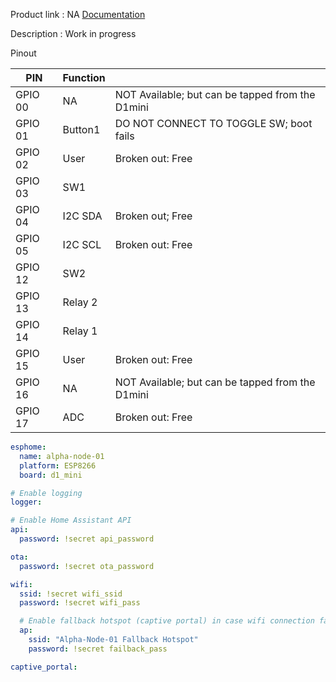 Product link : NA [Documentation](../Docs/AlfaNode_v1.pdf)

Description : Work in progress 

Pinout

|PIN|Function||
|--- |--- |--- |
|GPIO 00|NA|NOT Available; but can be tapped from the D1mini|
|GPIO 01|Button1|DO NOT CONNECT TO TOGGLE SW; boot fails|
|GPIO 02|User|Broken out: Free|
|GPIO 03|SW1||
|GPIO 04|I2C SDA|Broken out; Free|
|GPIO 05|I2C SCL|Broken out: Free|
|GPIO 12|SW2||
|GPIO 13|Relay 2||
|GPIO 14|Relay 1||
|GPIO 15|User|Broken out: Free|
|GPIO 16|NA|NOT Available; but can be tapped from the D1mini|
|GPIO 17|ADC|Broken out: Free|


```yaml
esphome:
  name: alpha-node-01
  platform: ESP8266
  board: d1_mini

# Enable logging
logger:

# Enable Home Assistant API
api:
  password: !secret api_password

ota:
  password: !secret ota_password

wifi:
  ssid: !secret wifi_ssid
  password: !secret wifi_pass

  # Enable fallback hotspot (captive portal) in case wifi connection fails
  ap:
    ssid: "Alpha-Node-01 Fallback Hotspot"
    password: !secret failback_pass

captive_portal:

```
